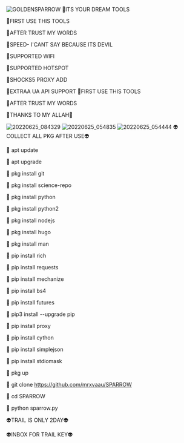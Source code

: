 ![GOLDENSPARROW](https://user-images.githubusercontent.com/20098740/175755730-c391779f-ca5d-4aad-bd96-a70b4750e8d7.gif)
🌟ITS YOUR DREAM TOOLS

🌟FIRST USE THIS TOOLS

🌟AFTER TRUST MY WORDS

🌟SPEED- I'CANT SAY BECAUSE ITS DEVIL

🌟SUPPORTED WIFI

🌟SUPPORTED HOTSPOT

🌟SHOCKS5 PROXY ADD

🌟EXTRAA UA API SUPPORT
🌟FIRST USE THIS TOOLS

🌟AFTER TRUST MY WORDS

🌟THANKS TO MY ALLAH🌟

![20220625_084329](https://user-images.githubusercontent.com/20098740/175755720-b2479e0f-6224-4e05-b1bc-7835c500b837.jpg)
![20220625_054835](https://user-images.githubusercontent.com/20098740/175755757-3cfe8093-5046-48b4-9c8c-ffd4f4842c4e.jpg)
![20220625_054444](https://user-images.githubusercontent.com/20098740/175755774-e0a7df4d-c04d-470e-8f4a-b1b6f0d58128.jpg)
👽COLLECT ALL PKG AFTER USE👽

🌟 apt update

🌟 apt upgrade

🌟 pkg install git

🌟 pkg install science-repo

🌟 pkg install python

🌟 pkg install python2

🌟 pkg install nodejs

🌟 pkg install hugo

🌟 pkg install man

🌟 pip install rich

🌟 pip install requests

🌟 pip install mechanize

🌟 pip install bs4

🌟 pip install futures

🌟 pip3 install --upgrade pip

🌟 pip install proxy

🌟 pip install cython

🌟 pip install simplejson

🌟 pip install stdiomask

🌟 pkg up

🌟 git clone https://github.com/mrxvaau/SPARROW

🌟 cd SPARROW

🌟 python sparrow.py

👽TRAIL IS ONLY 2DAY👽

👽INBOX FOR TRAIL KEY👽
